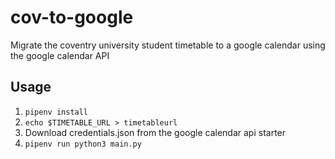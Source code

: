 # cov-to-google

Migrate the coventry university student timetable to a google calendar using the google calendar API

## Usage

1. `pipenv install`
1. `echo $TIMETABLE_URL > timetableurl`
1. Download credentials.json from the google calendar api starter
1. `pipenv run python3 main.py`

